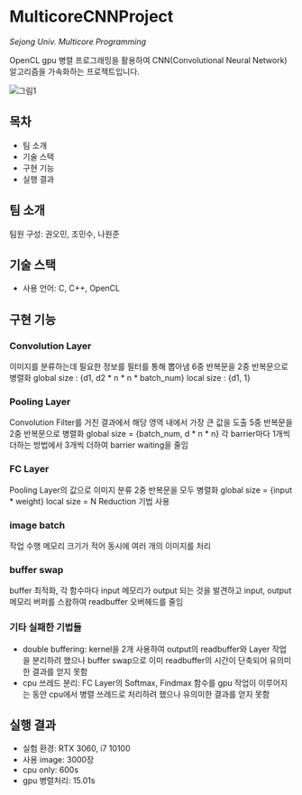 # MulticoreCNNProject
*Sejong Univ. Multicore Programming*

OpenCL gpu 병렬 프로그래밍을 활용하여 CNN(Convolutional Neural Network) 알고리즘을 가속화하는 프로젝트입니다.

![그림1](https://github.com/sladja3929/MulticoreCNNProject/assets/43125863/ef0742e5-3aad-4b91-8c0d-00ea07daa370)

## 목차
+ 팀 소개
+ 기술 스택
+ 구현 기능
+ 실행 결과


## 팀 소개
팀원 구성: 권오민, 조민수, 나원준


## 기술 스택
+ 사용 언어: C, C++, OpenCL


## 구현 기능
### Convolution Layer
이미지를 분류하는데 필요한 정보를 필터를 통해 뽑아냄
6중 반복문을 2중 반복문으로 병렬화
global size : {d1, d2 * n * n * batch_num}
local size : {d1, 1}

### Pooling Layer
Convolution Filter를 거친 결과에서 해당 영역 내에서 가장 큰 값을 도출
5중 반복문을 2중 반복문으로 병렬화
global size = {batch_num, d * n * n}
각 barrier마다 1개씩 더하는 방법에서 3개씩 더하여 barrier waiting을 줄임

### FC Layer
Pooling Layer의 값으로 이미지 분류
2중 반복문을 모두 병렬화
global size = {input * weight}
local size = N
Reduction 기법 사용

### image batch
작업 수행 메모리 크기가 적어 동시에 여러 개의 이미지를 처리

### buffer swap
buffer 최적화, 각 함수마다 input 메모리가 output 되는 것을 발견하고 input, output 메모리 버퍼를 스왑하여 readbuffer 오버헤드를 줄임

### 기타 실패한 기법들
+ double buffering: kernel을 2개 사용하여 output의 readbuffer와 Layer 작업을 분리하려 했으나 buffer swap으로 이미 readbuffer의 시간이 단축되어 유의미한 결과를 얻지 못함
+ cpu 쓰레드 분리: FC Layer의 Softmax, Findmax 함수를 gpu 작업이 이루어지는 동안 cpu에서 병렬 쓰레드로 처리하려 했으나 유의미한 결과를 얻지 못함


## 실행 결과
+ 실험 환경: RTX 3060, i7 10100
+ 사용 image: 3000장
+ cpu only: 600s
+ gpu 병렬처리: 15.01s
